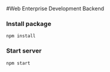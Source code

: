 #Web Enterprise Development Backend

### Install package
```$xslt
npm install
```

### Start server
```$xslt
npm start
```